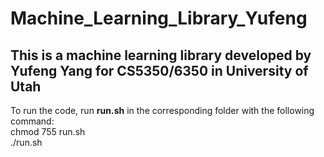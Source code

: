 # Machine_Learning_Library_Yufeng
## This is a machine learning library developed by Yufeng Yang for CS5350/6350 in University of Utah
To run the code, run **run.sh** in the corresponding folder with the following command:\
chmod 755 run.sh \
./run.sh

